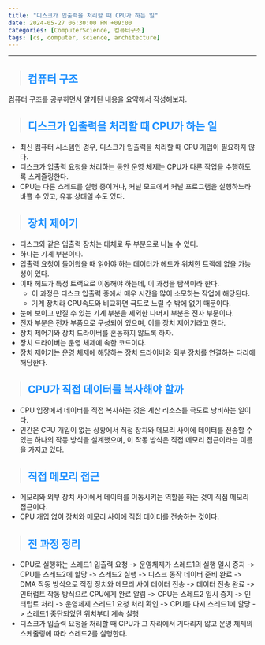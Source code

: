 ```yaml
---
title: "디스크가 입출력을 처리할 때 CPU가 하는 일"
date: 2024-05-27 06:30:00 PM +09:00
categories: [ComputerScience, 컴퓨터구조]
tags: [cs, computer, science, architecture]
---
```

***

>## <span style='color:#1E90FF'>컴퓨터 구조</span>
컴퓨터 구조를 공부하면서 알게된 내용을 요약해서 작성해보자. <br>

>## <span style='color:#1E90FF'>디스크가 입출력을 처리할 때 CPU가 하는 일</span>
- 최신 컴퓨터 시스템인 경우, 디스크가 입출력을 처리할 때 CPU 개입이 필요하지 않다. <br>
- 디스크가 입출력 요청을 처리하는 동안 운영 체제는 CPU가 다른 작업을 수행하도록 스케줄링한다. <br>
- CPU는 다른 스레드를 실행 중이거나, 커널 모드에서 커널 프로그램을 실행하느라 바쁠 수 있고, 유휴 상태일 수도 있다. <br>

>## <span style='color:#1E90FF'>장치 제어기</span>
- 디스크와 같은 입출력 장치는 대체로 두 부분으로 나눌 수 있다. <br>
- 하나는 기계 부분이다. <br>
- 입출력 요청이 들어왔을 때 읽어야 하는 데이터가 헤드가 위치한 트랙에 없을 가능성이 있다. <br>
- 이때 헤드가 특정 트랙으로 이동해야 하는데, 이 과정을 탐색이라 한다.
    - 이 과정은 디스크 입출력 중에서 매우 시간을 많이 소모하는 작업에 해당된다.
    - 기계 장치라 CPU속도와 비교하면 극도로 느릴 수 밖에 없기 때문이다. <br>
- 눈에 보이고 만질 수 있는 기계 부분을 제외한 나머지 부분은 전자 부문이다. <br>
- 전자 부분은 전자 부품으로 구성되어 있으며, 이를 장치 제어기라고 한다. <br>
- 장치 제어기와 장치 드라이버를 혼동하지 않도록 하자. <br>
- 장치 드라이버는 운영 체제에 속한 코드이다. <br>
- 장치 제어기는 운영 체제에 해당하는 장치 드라이버와 외부 장치를 연결하는 다리에 해당한다. <br>

>## <span style='color:#1E90FF'>CPU가 직접 데이터를 복사해야 할까</span>
- CPU 입장에서 데이터를 직접 복사하는 것은 계산 리소스를 극도로 낭비하는 일이다. <br>
- 인간은 CPU 개입이 없는 상황에서 직접 장치와 메모리 사이에 데이터를 전송할 수 있는 하나의 작동 방식을 설계했으며, 이 작동 방식은 직접 메모리 접근이라는 이름을 가지고 있다. <br>

>## <span style='color:#1E90FF'>직접 메모리 접근</span>
- 메모리와 외부 장치 사이에서 데이터를 이동시키는 역할을 하는 것이 직접 메모리 접근이다. <br>
- CPU 개입 없이 장치와 메모리 사이에 직접 데이터를 전송하는 것이다. <br>

>## <span style='color:#1E90FF'>전 과정 정리</span>
- CPU로 실행하는 스레드1 입출력 요청 -> 운영체제가 스레드1의 실행 일시 중지 -> CPU를 스레드2에 할당 -> 스레드2 실행 -> 디스크 동작 데이터 준비 완료 -> DMA 작동 방식으로 직접 장치와 메모리 사이 데이터 전송 -> 데이터 전송 완료 -> 인터럽트 작동 방식으로 CPU에게 완료 알림 -> CPU는 스레드2 일시 중지 -> 인터럽트 처리 -> 운영체제 스레드1 요청 처리 확인 -> CPU를 다시 스레드1에 할당 -> 스레드1 중단되었던 위치부터 계속 실행 <br>
- 디스크가 입출력 요청을 처리할 때 CPU가 그 자리에서 기다리지 않고 운영 체제의 스케줄링에 따라 스레드2를 실행한다. <br>
